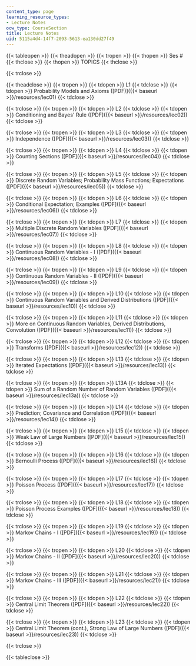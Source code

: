 ```yaml
---
content_type: page
learning_resource_types:
- Lecture Notes
ocw_type: CourseSection
title: Lecture Notes
uid: 5115a4d4-14f7-2093-5613-ea130dd27f49
---
```


{{< tableopen >}}
{{< theadopen >}}
{{< tropen >}}
{{< thopen >}}
Ses #
{{< thclose >}}
{{< thopen >}}
TOPICS
{{< thclose >}}

{{< trclose >}}

{{< theadclose >}}
{{< tropen >}}
{{< tdopen >}}
L1
{{< tdclose >}}
{{< tdopen >}}
Probability Models and Axioms ([PDF)]({{< baseurl >}}/resources/lec01)
{{< tdclose >}}

{{< trclose >}}
{{< tropen >}}
{{< tdopen >}}
L2
{{< tdclose >}}
{{< tdopen >}}
Conditioning and Bayes' Rule ([PDF]({{< baseurl >}}/resources/lec02))
{{< tdclose >}}

{{< trclose >}}
{{< tropen >}}
{{< tdopen >}}
L3
{{< tdclose >}}
{{< tdopen >}}
Independence ([PDF]({{< baseurl >}}/resources/lec03))
{{< tdclose >}}

{{< trclose >}}
{{< tropen >}}
{{< tdopen >}}
L4
{{< tdclose >}}
{{< tdopen >}}
Counting Sections ([PDF]({{< baseurl >}}/resources/lec04))
{{< tdclose >}}

{{< trclose >}}
{{< tropen >}}
{{< tdopen >}}
L5
{{< tdclose >}}
{{< tdopen >}}
Discrete Random Variables; Probability Mass Functions; Expectations ([PDF]({{< baseurl >}}/resources/lec05))
{{< tdclose >}}

{{< trclose >}}
{{< tropen >}}
{{< tdopen >}}
L6
{{< tdclose >}}
{{< tdopen >}}
Conditional Expectation; Examples ([PDF]({{< baseurl >}}/resources/lec06))
{{< tdclose >}}

{{< trclose >}}
{{< tropen >}}
{{< tdopen >}}
L7
{{< tdclose >}}
{{< tdopen >}}
Multiple Discrete Random Variables ([PDF]({{< baseurl >}}/resources/lec07))
{{< tdclose >}}

{{< trclose >}}
{{< tropen >}}
{{< tdopen >}}
L8
{{< tdclose >}}
{{< tdopen >}}
Continuous Random Variables - I ([PDF]({{< baseurl >}}/resources/lec08))
{{< tdclose >}}

{{< trclose >}}
{{< tropen >}}
{{< tdopen >}}
L9
{{< tdclose >}}
{{< tdopen >}}
Continuous Random Variables - II ([PDF]({{< baseurl >}}/resources/lec09))
{{< tdclose >}}

{{< trclose >}}
{{< tropen >}}
{{< tdopen >}}
L10
{{< tdclose >}}
{{< tdopen >}}
Continuous Random Variables and Derived Distributions ([PDF]({{< baseurl >}}/resources/lec10))
{{< tdclose >}}

{{< trclose >}}
{{< tropen >}}
{{< tdopen >}}
L11
{{< tdclose >}}
{{< tdopen >}}
More on Continuous Random Variables, Derived Distributions, Convolution ([PDF]({{< baseurl >}}/resources/lec11))
{{< tdclose >}}

{{< trclose >}}
{{< tropen >}}
{{< tdopen >}}
L12
{{< tdclose >}}
{{< tdopen >}}
Transforms ([PDF]({{< baseurl >}}/resources/lec12))
{{< tdclose >}}

{{< trclose >}}
{{< tropen >}}
{{< tdopen >}}
L13
{{< tdclose >}}
{{< tdopen >}}
Iterated Expectations ([PDF]({{< baseurl >}}/resources/lec13))
{{< tdclose >}}

{{< trclose >}}
{{< tropen >}}
{{< tdopen >}}
L13A
{{< tdclose >}}
{{< tdopen >}}
Sum of a Random Number of Random Variables ([PDF]({{< baseurl >}}/resources/lec13a))
{{< tdclose >}}

{{< trclose >}}
{{< tropen >}}
{{< tdopen >}}
L14
{{< tdclose >}}
{{< tdopen >}}
Prediction; Covariance and Correlation ([PDF]({{< baseurl >}}/resources/lec14))
{{< tdclose >}}

{{< trclose >}}
{{< tropen >}}
{{< tdopen >}}
L15
{{< tdclose >}}
{{< tdopen >}}
Weak Law of Large Numbers ([PDF]({{< baseurl >}}/resources/lec15))
{{< tdclose >}}

{{< trclose >}}
{{< tropen >}}
{{< tdopen >}}
L16
{{< tdclose >}}
{{< tdopen >}}
Bernoulli Process ([PDF]({{< baseurl >}}/resources/lec16))
{{< tdclose >}}

{{< trclose >}}
{{< tropen >}}
{{< tdopen >}}
L17
{{< tdclose >}}
{{< tdopen >}}
Poisson Process ([PDF]({{< baseurl >}}/resources/lec17))
{{< tdclose >}}

{{< trclose >}}
{{< tropen >}}
{{< tdopen >}}
L18
{{< tdclose >}}
{{< tdopen >}}
Poisson Process Examples ([PDF]({{< baseurl >}}/resources/lec18))
{{< tdclose >}}

{{< trclose >}}
{{< tropen >}}
{{< tdopen >}}
L19
{{< tdclose >}}
{{< tdopen >}}
Markov Chains - I ([PDF]({{< baseurl >}}/resources/lec19))
{{< tdclose >}}

{{< trclose >}}
{{< tropen >}}
{{< tdopen >}}
L20
{{< tdclose >}}
{{< tdopen >}}
Markov Chains - II ([PDF]({{< baseurl >}}/resources/lec20))
{{< tdclose >}}

{{< trclose >}}
{{< tropen >}}
{{< tdopen >}}
L21
{{< tdclose >}}
{{< tdopen >}}
Markov Chains - III ([PDF]({{< baseurl >}}/resources/lec21))
{{< tdclose >}}

{{< trclose >}}
{{< tropen >}}
{{< tdopen >}}
L22
{{< tdclose >}}
{{< tdopen >}}
Central Limit Theorem ([PDF]({{< baseurl >}}/resources/lec22))
{{< tdclose >}}

{{< trclose >}}
{{< tropen >}}
{{< tdopen >}}
L23
{{< tdclose >}}
{{< tdopen >}}
Central Limit Theorem (cont.), Strong Law of Large Numbers ([PDF]({{< baseurl >}}/resources/lec23))
{{< tdclose >}}

{{< trclose >}}

{{< tableclose >}}